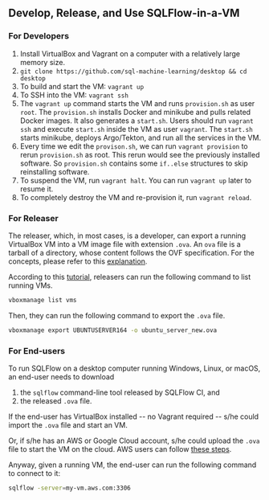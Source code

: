 ## Develop, Release, and Use SQLFlow-in-a-VM

### For Developers

1. Install VirtualBox and Vagrant on a computer with a relatively large memory size.
1. `git clone https://github.com/sql-machine-learning/desktop && cd desktop`
1. To build and start the VM: `vagrant up`
1. To SSH into the VM: `vagrant ssh`
1. The `vagrant up` command starts the VM and runs `provision.sh` as user `root`.  The `provision.sh` installs Docker and minikube and pulls related Docker images.  It also generates a `start.sh`.  Users should run `vagrant ssh` and execute `start.sh` inside the VM as user `vagrant`.  The `start.sh` starts minikube, deploys Argo/Tekton, and run all the services in the VM.
1. Every time we edit the `provison.sh`, we can run `vagrant provision` to rerun `provision.sh` as root.  This rerun would see the previously installed software.  So `provision.sh` contains some `if..else` structures to skip reinstalling software.
1. To suspend the VM, run `vagrant halt`.  You can run `vagrant up` later to resume it.
1. To completely destroy the VM and re-provision it, run `vagrant reload`.

### For Releaser

The releaser, which, in most cases, is a developer, can export a running VirtualBox VM into a VM image file with extension `.ova`.  An `ova` file is a tarball of a directory, whose content follows the OVF specification.  For the concepts, please refer to this [explanation](https://damiankarlson.com/2010/11/01/ovas-and-ovfs-what-are-they-and-whats-the-difference/).

According to this [tutorial](https://www.techrepublic.com/article/how-to-import-and-export-virtualbox-appliances-from-the-command-line/), releasers can run the following command to list running VMs.

```bash
vboxmanage list vms
```

Then, they can run the following command to export the `.ova` file.

```bash
vboxmanage export UBUNTUSERVER164 -o ubuntu_server_new.ova
```

### For End-users

To run SQLFlow on a desktop computer running Windows, Linux, or macOS, an end-user needs to download

1. the `sqlflow` command-line tool released by SQLFlow CI, and
1. the released `.ova` file.

If the end-user has VirtualBox installed -- no Vagrant required -- s/he could import the `.ova` file and start an VM.

Or, if s/he has an AWS or Google Cloud account, s/he could upload the `.ova` file to start the VM on the cloud.  AWS users can follow [these steps](https://aws.amazon.com/ec2/vm-import/).

Anyway, given a running VM, the end-user can run the following command to connect to it:

```bash
sqlflow -server=my-vm.aws.com:3306
```
